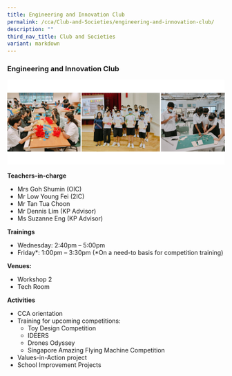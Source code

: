 ```yaml
---
title: Engineering and Innovation Club
permalink: /cca/Club-and-Societies/engineering-and-innovation-club/
description: ""
third_nav_title: Club and Societies
variant: markdown
---
```

### Engineering and Innovation Club

 <img src="/images/e&amp;i innovation.jpg" style="width:80%,align:left"> 


**Teachers-in-charge**

*   Mrs Goh Shumin (OIC)
*   Mr Low Young Fei (2IC)
*   Mr Tan Tua Choon
*   Mr Dennis Lim (KP Advisor)
*   Ms Suzanne Eng (KP Advisor)

**Trainings**

*   Wednesday: 2:40pm – 5:00pm
*   Friday*: 1:00pm – 3:30pm (*On a need-to basis for competition training)


**Venues:**

*   Workshop 2
*   Tech Room

**Activities**

*   CCA orientation
*   Training for upcoming competitions:
    *   Toy Design Competition
    *   IDEERS
    *   Drones Odyssey
    *   Singapore Amazing Flying Machine Competition
*   Values-in-Action project
*   School Improvement Projects